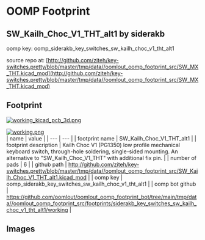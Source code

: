 # OOMP Footprint  
## SW_Kailh_Choc_V1_THT_alt1  by siderakb  
  
oomp key: oomp_siderakb_key_switches_sw_kailh_choc_v1_tht_alt1  
  
source repo at: [http://github.com/ziteh/key-switches.pretty/blob/master/tmp/data//oomlout_oomp_footprint_src/SW_MX_THT.kicad_mod](http://github.com/ziteh/key-switches.pretty/blob/master/tmp/data//oomlout_oomp_footprint_src/SW_MX_THT.kicad_mod)  
## Footprint  
  
[![working_kicad_pcb_3d.png](working_kicad_pcb_3d_600.png)](working_kicad_pcb_3d.png)  
  
[![working.png](working_600.png)](working.png)  
| name | value | 
| --- | --- | 
| footprint name | SW_Kailh_Choc_V1_THT_alt1 | 
| footprint description | Kailh Choc V1 (PG1350) low profile mechanical keyboard switch, through-hole soldering, single-sided mounting. An alternative to "SW_Kailh_Choc_V1_THT" with additional fix pin. | 
| number of pads | 6 | 
| github path | http://github.com/ziteh/key-switches.pretty/blob/master/tmp/data//oomlout_oomp_footprint_src/SW_Kailh_Choc_V1_THT_alt1.kicad_mod | 
| oomp key | oomp_siderakb_key_switches_sw_kailh_choc_v1_tht_alt1 | 
| oomp bot github | https://github.com/oomlout/oomlout_oomp_footprint_bot/tree/main/tmp/data//oomlout_oomp_footprint_src/footprints/siderakb_key_switches_sw_kailh_choc_v1_tht_alt1/working | 
## Images  
